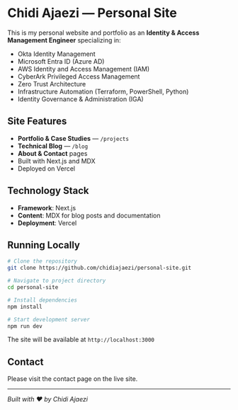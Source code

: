 # Chidi Ajaezi — Personal Site

This is my personal website and portfolio as an **Identity & Access Management Engineer** specializing in:

- Okta Identity Management
- Microsoft Entra ID (Azure AD)
- AWS Identity and Access Management (IAM)
- CyberArk Privileged Access Management
- Zero Trust Architecture
- Infrastructure Automation (Terraform, PowerShell, Python)
- Identity Governance & Administration (IGA)

## Site Features

- **Portfolio & Case Studies** — `/projects`
- **Technical Blog** — `/blog`
- **About & Contact** pages
- Built with Next.js and MDX
- Deployed on Vercel

## Technology Stack

- **Framework**: Next.js
- **Content**: MDX for blog posts and documentation
- **Deployment**: Vercel

## Running Locally

```bash
# Clone the repository
git clone https://github.com/chidiajaezi/personal-site.git

# Navigate to project directory
cd personal-site

# Install dependencies
npm install

# Start development server
npm run dev
```

The site will be available at `http://localhost:3000`

## Contact

Please visit the contact page on the live site.

---

*Built with ❤️ by Chidi Ajaezi*
